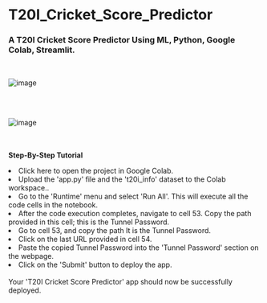 # T20I_Cricket_Score_Predictor
<h3><b>A T20I Cricket Score Predictor Using ML, Python, Google Colab, Streamlit.</b></h3>
<br>

![image](https://github.com/user-attachments/assets/5806c364-ae75-410a-bc44-652f9b81f491)

<br><br>

![image](https://github.com/user-attachments/assets/9f68da1c-812e-494e-a81e-8a7684daa03b)

<br><br>
<b>Step-By-Step Tutorial</b>
<li>Click <a href="https://colab.research.google.com/github/Kanha412/T20I_Cricket_Score_Predictor/blob/main/T20I_Cricket_Score_Predictor.ipynb" target="_blank" style="text-decoration:none;">here</a> to open the project in Google Colab.</li>
<li>Upload the 'app.py' file and the 't20i_info' dataset to the Colab workspace..</li>
<li>Go to the 'Runtime' menu and select 'Run All'. This will execute all the code cells in the notebook.</li>
<li>After the code execution completes, navigate to cell 53. Copy the path provided in this cell; this is the Tunnel Password.</li>
<li>Go to cell 53, and copy the path It is the Tunnel Password.</li>
<li>Click on the last URL provided in cell 54.</li>
<li>Paste the copied Tunnel Password into the 'Tunnel Password' section on the webpage.</li>
<li>Click on the 'Submit' button to deploy the app.</li>
<br>
Your 'T20I Cricket Score Predictor' app should now be successfully deployed.
